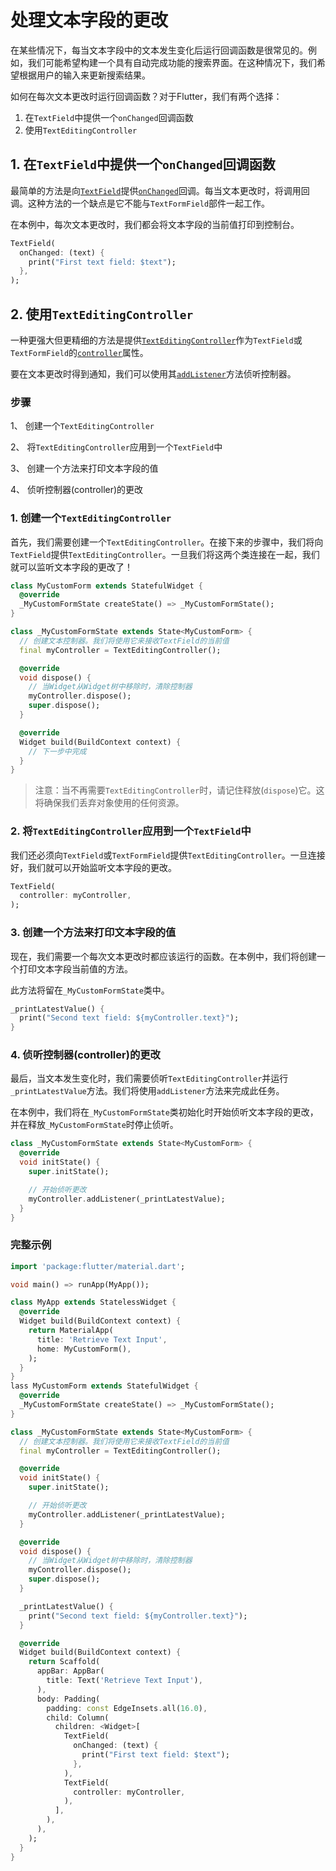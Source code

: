 # 处理文本字段的更改

在某些情况下，每当文本字段中的文本发生变化后运行回调函数是很常见的。例如，我们可能希望构建一个具有自动完成功能的搜索界面。在这种情况下，我们希望根据用户的输入来更新搜索结果。

如何在每次文本更改时运行回调函数？对于Flutter，我们有两个选择：

1. 在`TextField`中提供一个`onChanged`回调函数
2. 使用`TextEditingController`

## 1. 在`TextField`中提供一个`onChanged`回调函数

最简单的方法是向[`TextField`](https://docs.flutter.io/flutter/material/TextField-class.html)提供[`onChanged`](https://docs.flutter.io/flutter/material/TextField/onChanged.html)回调。每当文本更改时，将调用回调。这种方法的一个缺点是它不能与`TextFormField`部件一起工作。

在本例中，每次文本更改时，我们都会将文本字段的当前值打印到控制台。

```dart
TextField(
  onChanged: (text) {
    print("First text field: $text");
  },
);
```

## 2. 使用`TextEditingController`

一种更强大但更精细的方法是提供[`TextEditingController`](https://docs.flutter.io/flutter/widgets/TextEditingController-class.html)作为`TextField`或`TextFormField`的[`controller`](https://docs.flutter.io/flutter/material/TextField/controller.html)属性。

要在文本更改时得到通知，我们可以使用其[`addListener`](https://docs.flutter.io/flutter/foundation/ChangeNotifier/addListener.html)方法侦听控制器。

### 步骤

1、 创建一个`TextEditingController`

2、 将`TextEditingController`应用到一个`TextField`中

3、 创建一个方法来打印文本字段的值

4、 侦听控制器(controller)的更改

### 1. 创建一个`TextEditingController`

首先，我们需要创建一个`TextEditingController`。在接下来的步骤中，我们将向`TextField`提供`TextEditingController`。一旦我们将这两个类连接在一起，我们就可以监听文本字段的更改了！

```dart
class MyCustomForm extends StatefulWidget {
  @override
  _MyCustomFormState createState() => _MyCustomFormState();
}

class _MyCustomFormState extends State<MyCustomForm> {
  // 创建文本控制器。我们将使用它来接收TextField的当前值
  final myController = TextEditingController();

  @override
  void dispose() {
    // 当Widget从Widget树中移除时，清除控制器
    myController.dispose();
    super.dispose();
  }

  @override
  Widget build(BuildContext context) {
    // 下一步中完成
  }
}
```

> 注意：当不再需要`TextEditingController`时，请记住释放(`dispose`)它。这将确保我们丢弃对象使用的任何资源。

### 2. 将`TextEditingController`应用到一个`TextField`中

我们还必须向`TextField`或`TextFormField`提供`TextEditingController`。一旦连接好，我们就可以开始监听文本字段的更改。

```dart
TextField(
  controller: myController,
);
```

### 3. 创建一个方法来打印文本字段的值

现在，我们需要一个每次文本更改时都应该运行的函数。在本例中，我们将创建一个打印文本字段当前值的方法。

此方法将留在`_MyCustomFormState`类中。

```dart
_printLatestValue() {
  print("Second text field: ${myController.text}");
}
```

### 4. 侦听控制器(controller)的更改

最后，当文本发生变化时，我们需要侦听`TextEditingController`并运行`_printLatestValue`方法。我们将使用`addListener`方法来完成此任务。

在本例中，我们将在`_MyCustomFormState`类初始化时开始侦听文本字段的更改，并在释放`_MyCustomFormState`时停止侦听。

```dart
class _MyCustomFormState extends State<MyCustomForm> {
  @override
  void initState() {
    super.initState();

    // 开始侦听更改
    myController.addListener(_printLatestValue);
  }
}
```

### 完整示例

```dart
import 'package:flutter/material.dart';

void main() => runApp(MyApp());

class MyApp extends StatelessWidget {
  @override
  Widget build(BuildContext context) {
    return MaterialApp(
      title: 'Retrieve Text Input',
      home: MyCustomForm(),
    );
  }
}
lass MyCustomForm extends StatefulWidget {
  @override
  _MyCustomFormState createState() => _MyCustomFormState();
}

class _MyCustomFormState extends State<MyCustomForm> {
  // 创建文本控制器。我们将使用它来接收TextField的当前值
  final myController = TextEditingController();

  @override
  void initState() {
    super.initState();

    // 开始侦听更改
    myController.addListener(_printLatestValue);
  }

  @override
  void dispose() {
    // 当Widget从Widget树中移除时，清除控制器
    myController.dispose();
    super.dispose();
  }

  _printLatestValue() {
    print("Second text field: ${myController.text}");
  }

  @override
  Widget build(BuildContext context) {
    return Scaffold(
      appBar: AppBar(
        title: Text('Retrieve Text Input'),
      ),
      body: Padding(
        padding: const EdgeInsets.all(16.0),
        child: Column(
          children: <Widget>[
            TextField(
              onChanged: (text) {
                print("First text field: $text");
              },
            ),
            TextField(
              controller: myController,
            ),
          ],
        ),
      ),
    );
  }
}
```


